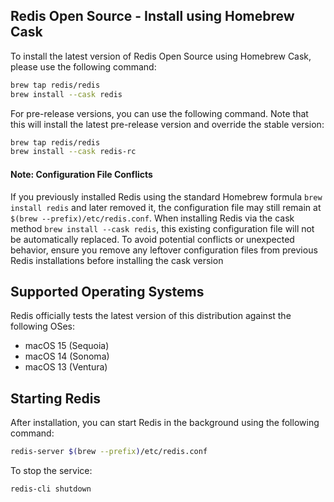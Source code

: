 ## Redis Open Source - Install using Homebrew Cask

To install the latest version of Redis Open Source using Homebrew Cask, please use the following command:

```bash
brew tap redis/redis
brew install --cask redis
```

For pre-release versions, you can use the following command. Note that this will install the latest pre-release version and override the stable version:

```bash
brew tap redis/redis
brew install --cask redis-rc
```

#### Note: Configuration File Conflicts
If you previously installed Redis using the standard Homebrew formula `brew install redis` and later removed it, the configuration file may still remain at `$(brew --prefix)/etc/redis.conf`. When installing Redis via the cask method `brew install --cask redis`, this existing configuration file will not be automatically replaced.
To avoid potential conflicts or unexpected behavior, ensure you remove any leftover configuration files from previous Redis installations before installing the cask version

## Supported Operating Systems

Redis officially tests the latest version of this distribution against the following OSes:

- macOS 15 (Sequoia)
- macOS 14 (Sonoma)
- macOS 13 (Ventura)

## Starting Redis

After installation, you can start Redis in the background using the following command:

```bash
redis-server $(brew --prefix)/etc/redis.conf
```



To stop the service:

```bash
redis-cli shutdown
```
